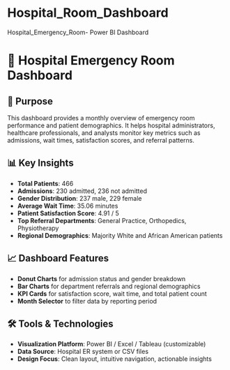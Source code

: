 # Hospital_Room_Dashboard
Hospital_Emergency_Room- Power BI Dashboard

# 🏥 Hospital Emergency Room Dashboard

## 📌 Purpose
This dashboard provides a monthly overview of emergency room performance and patient demographics. It helps hospital administrators, healthcare professionals, and analysts monitor key metrics such as admissions, wait times, satisfaction scores, and referral patterns.

## 📊 Key Insights
- **Total Patients**: 466
- **Admissions**: 230 admitted, 236 not admitted
- **Gender Distribution**: 237 male, 229 female
- **Average Wait Time**: 35.06 minutes
- **Patient Satisfaction Score**: 4.91 / 5
- **Top Referral Departments**: General Practice, Orthopedics, Physiotherapy
- **Regional Demographics**: Majority White and African American patients

## 📈 Dashboard Features
- **Donut Charts** for admission status and gender breakdown
- **Bar Charts** for department referrals and regional demographics
- **KPI Cards** for satisfaction score, wait time, and total patient count
- **Month Selector** to filter data by reporting period

## 🛠️ Tools & Technologies
- **Visualization Platform**: Power BI / Excel / Tableau (customizable)
- **Data Source**: Hospital ER system or CSV files
- **Design Focus**: Clean layout, intuitive navigation, actionable insights
